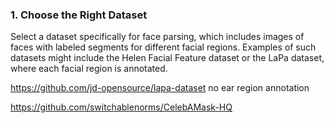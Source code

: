 ### 1. Choose the Right Dataset
Select a dataset specifically for face parsing, which includes images of faces with labeled segments for different facial regions. Examples of such datasets might include the Helen Facial Feature dataset or the LaPa dataset, where each facial region is annotated.

https://github.com/jd-opensource/lapa-dataset
no ear region annotation

https://github.com/switchablenorms/CelebAMask-HQ